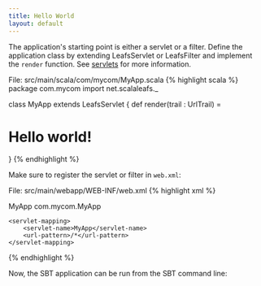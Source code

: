 ```yaml
---
title: Hello World
layout: default
---
```


The application's starting point is either a servlet or a filter. Define the application class by extending LeafsServlet or LeafsFilter and implement the `render` function. See [servlets](/servlets.html) for more information.

<label>File: src/main/scala/com/mycom/MyApp.scala</label>
{% highlight scala %}
package com.mycom
import net.scalaleafs._

class MyApp extends LeafsServlet {
  def render(trail : UrlTrail) = <h1>Hello world!</h1>
}
{% endhighlight %}

Make sure to register the servlet or filter in `web.xml`:

<label>File: src/main/webapp/WEB-INF/web.xml</label>
{% highlight xml %}
<?xml version="1.0" encoding="UTF-8"?>
<web-app>
    <servlet>
       <servlet-name>MyApp</servlet-name>
       <servlet-class>com.mycom.MyApp</servlet-class>
    </servlet>

    <servlet-mapping>
        <servlet-name>MyApp</servlet-name>
        <url-pattern>/*</url-pattern>
    </servlet-mapping>
</web-app>
{% endhighlight %}

Now, the SBT application can be run from the SBT command line:


